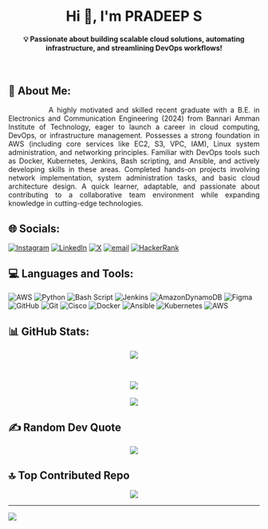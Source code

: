 **<h1 align="center">Hi 👋, I'm PRADEEP S</h1>**
**<h4 align="center">💡 Passionate about building scalable cloud solutions, automating infrastructure, and streamlining DevOps workflows!</h4>**
<br>


## 💫 About Me:
<div style="text-align: justify;">
  &nbsp;&nbsp;&nbsp;&nbsp;&nbsp;&nbsp;&nbsp;&nbsp;&nbsp;&nbsp;&nbsp;&nbsp;A highly motivated and skilled recent graduate with a B.E. in Electronics and Communication Engineering (2024) from Bannari Amman Institute of Technology, eager to launch a career in cloud computing, DevOps, or infrastructure management.  Possesses a strong foundation in AWS (including core services like EC2, S3, VPC, IAM), Linux system administration, and networking principles.  Familiar with DevOps tools such as Docker, Kubernetes, Jenkins, Bash scripting, and Ansible, and actively developing skills in these areas.  Completed hands-on projects involving network implementation, system administration tasks, and basic cloud architecture design.  A quick learner, adaptable, and passionate about contributing to a collaborative team environment while expanding knowledge in cutting-edge technologies.</div>


## 🌐 Socials:
[![Instagram](https://img.shields.io/badge/Instagram-%23E4405F.svg?logo=Instagram&logoColor=white)](https://www.instagram.com/__pradeep_s_7/?next=%2F) [![LinkedIn](https://img.shields.io/badge/LinkedIn-%230077B5.svg?logo=linkedin&logoColor=white)](https://linkedin.com/in/pradeep-s-119902245)  [![X](https://img.shields.io/badge/X-black.svg?logo=X&logoColor=white)](https://x.com/SPRADEEP98424) [![email](https://img.shields.io/badge/Email-D14836?logo=gmail&logoColor=white)](mailto:sureshpradeep.93454@gmail.com) [![HackerRank](https://img.shields.io/badge/HackerRank-2EC866?logo=hackerrank&logoColor=white)](https://www.hackerrank.com/profile/sureshpradeep_91)

## 💻 Languages and Tools:

![AWS](https://img.shields.io/badge/AWS-%23FF9900.svg?style=for-the-badge&logo=amazon-aws&logoColor=white) ![Python](https://img.shields.io/badge/python-3670A0?style=for-the-badge&logo=python&logoColor=ffdd54) ![Bash Script](https://img.shields.io/badge/bash_script-%23121011.svg?style=for-the-badge&logo=gnu-bash&logoColor=white) ![Jenkins](https://img.shields.io/badge/jenkins-%232C5263.svg?style=for-the-badge&logo=jenkins&logoColor=white) ![AmazonDynamoDB](https://img.shields.io/badge/Amazon%20DynamoDB-4053D6?style=for-the-badge&logo=Amazon%20DynamoDB&logoColor=white) ![Figma](https://img.shields.io/badge/figma-%23F24E1E.svg?style=for-the-badge&logo=figma&logoColor=white) ![GitHub](https://img.shields.io/badge/github-%23121011.svg?style=for-the-badge&logo=github&logoColor=white) ![Git](https://img.shields.io/badge/git-%23F05033.svg?style=for-the-badge&logo=git&logoColor=white) ![Cisco](https://img.shields.io/badge/cisco-%23049fd9.svg?style=for-the-badge&logo=cisco&logoColor=black) ![Docker](https://img.shields.io/badge/docker-%230db7ed.svg?style=for-the-badge&logo=docker&logoColor=white) ![Ansible](https://img.shields.io/badge/ansible-%231A1918.svg?style=for-the-badge&logo=ansible&logoColor=white) ![Kubernetes](https://img.shields.io/badge/kubernetes-%23326ce5.svg?style=for-the-badge&logo=kubernetes&logoColor=white) ![AWS](https://img.shields.io/badge/AWS-%23FF9900.svg?style=for-the-badge&logo=amazon-aws&logoColor=white)


## 📊 GitHub Stats:
<p align="center">
  <img src="https://github-readme-stats.vercel.app/api?username=pradeep1803&theme=dark&hide_border=false&include_all_commits=false&count_private=false" />
</p><br/>
  <p align="center">
    <img src="https://github-readme-stats.vercel.app/api/top-langs/?username=pradeep1803&theme=dark&hide_border=false&include_all_commits=false&count_private=false&layout=compact" /> <br/>
  <br/>
  <img src="https://github-readme-streak-stats.herokuapp.com/?user=pradeep1803&theme=dark&hide_border=false" />
</p>



## ✍️ Random Dev Quote
<p align="center">
  <img src="https://quotes-github-readme.vercel.app/api?type=horizontal&theme=merko" />
</p>



## 🔝 Top Contributed Repo
<p align="center"><img  src="https://github-contributor-stats.vercel.app/api?username=pradeep1803&limit=5&theme=dark&combine_all_yearly_contributions=true" /></p>

---
[![](https://visitcount.itsvg.in/api?id=pradeep1803&icon=0&color=0)](https://visitcount.itsvg.in)

<!-- Proudly created with GPRM ( https://gprm.itsvg.in ) -->

